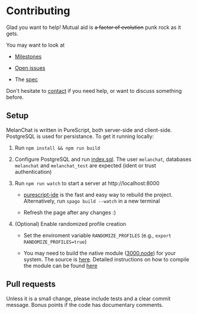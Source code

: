 # Contributing

Glad you want to help! Mutual aid is ~~a factor of evolution~~ punk rock as it gets.

You may want to look at

* [Milestones](https://github.com/easafe/melanchat/milestones)

* [Open issues](https://github.com/easafe/melanchat/issues)

* The [spec](docs/README.md)

Don't hesitate to [contact](https://github.com/easafe) if you need help, or want to discuss something before.

## Setup

MelanChat is written in PureScript, both server-side and client-side. PostgreSQL is used for persistance. To get it running locally:

1. Run `npm install && npm run build`

2. Configure PostgreSQL and run [index.sql](src/Server/sql/index.sql). The user `melanchat`, databases `melanchat` and `melanchat_test` are expected (ident or trust authentication)

3. Run `npm run watch` to start a server at http://localhost:8000

    * [purescript-ide](https://github.com/nwolverson/vscode-ide-purescript) is the fast and easy way to rebuild the project. Alternatively, run `spago build --watch` in a new terminal

    * Refresh the page after any changes :)

4. (Optional) Enable randomized profile creation

    * Set the enviroment variable `RANDOMIZE_PROFILES` (e.g., `export RANDOMIZE_PROFILES=true`)

    * You may need to build the native module ([3000.node](3000.node)) for your system. The source is [here](https://github.com/melanchat/3000). Detailed instructions on how to compile the module can be found [here](https://neon-bindings.com)

## Pull requests

Unless it is a small change, please include tests and a clear commit message. Bonus points if the code has documentary comments.

